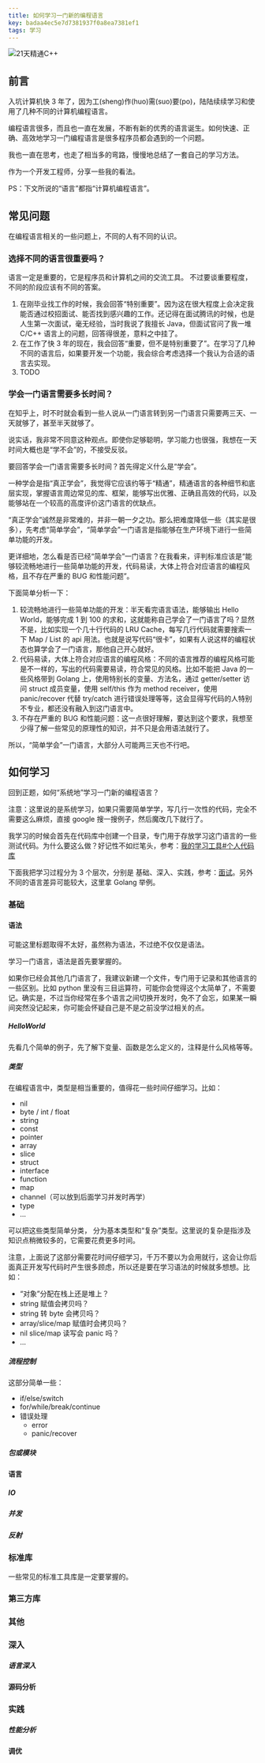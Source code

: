 ```yaml
---
title: 如何学习一门新的编程语言
key: badaa4ec5e7d7381937f0a8ea7381ef1
tags: 学习
---
```

![21天精通C++](https://pic3.zhimg.com/0b5bde8f43845118145e4690993214f6_r.jpg)

<!--more-->

## 前言

入坑计算机快 3 年了，因为工(sheng)作(huo)需(suo)要(po)，陆陆续续学习和使用了几种不同的计算机编程语言。

编程语言很多，而且也一直在发展，不断有新的优秀的语言诞生。如何快速、正确、高效地学习一门编程语言是很多程序员都会遇到的一个问题。

我也一直在思考，也走了相当多的弯路，慢慢地总结了一套自己的学习方法。

作为一个开发工程师，分享一些我的看法。

PS：下文所说的“语言”都指“计算机编程语言”。

## 常见问题

在编程语言相关的一些问题上，不同的人有不同的认识。

### 选择不同的语言很重要吗？

语言一定是重要的，它是程序员和计算机之间的交流工具。
不过要谈重要程度，不同的阶段应该有不同的答案。

1. 在刚毕业找工作的时候，我会回答“特别重要”。因为这在很大程度上会决定我能否通过校招面试、能否找到感兴趣的工作。还记得在面试腾讯的时候，也是人生第一次面试，毫无经验，当时我说了我擅长 Java，但面试官问了我一堆 C/C++ 语言上的问题，回答得很差，意料之中挂了。
2. 在工作了快 3 年的现在，我会回答“重要，但不是特别重要了”。在学习了几种不同的语言后，如果要开发一个功能，我会综合考虑选择一个我认为合适的语言去实现。
3. TODO

### 学会一门语言需要多长时间？

在知乎上，时不时就会看到一些人说从一门语言转到另一门语言只需要两三天、一天就够了，甚至半天就够了。

说实话，我非常不同意这种观点。即使你足够聪明，学习能力也很强，我想在一天时间大概也是“学不会”的，不接受反驳。

要回答学会一门语言需要多长时间？首先得定义什么是“学会”。

一种学会是指“真正学会”，我觉得它应该约等于“精通”，精通语言的各种细节和底层实现，掌握语言周边常见的库、框架，能够写出优雅、正确且高效的代码，以及能够站在一个较高的高度评价这门语言的优缺点。

“真正学会”诚然是非常难的，并非一朝一夕之功。那么把难度降低一些（其实是很多），先考虑“简单学会”，“简单学会”一门语言是指能够在生产环境下进行一些简单功能的开发。

更详细地，怎么看是否已经“简单学会”一门语言？在我看来，评判标准应该是“能够较流畅地进行一些简单功能的开发，代码易读，大体上符合对应语言的编程风格，且不存在严重的 BUG 和性能问题”。

下面简单分析一下：

1. 较流畅地进行一些简单功能的开发：半天看完语言语法，能够输出 Hello World，能够完成 1 到 100 的求和，这就能称自己学会了一门语言了吗？显然不是，比如实现一个几十行代码的 LRU Cache，每写几行代码就需要搜索一下 Map / List 的 api 用法。也就是说写代码“很卡”，如果有人说这样的编程状态也算学会了一门语言，那他自己开心就好。
2. 代码易读，大体上符合对应语言的编程风格：不同的语言推荐的编程风格可能是不一样的，写出的代码需要易读，符合常见的风格。比如不能把 Java 的一些风格带到 Golang 上，使用特别长的变量、方法名，通过 getter/setter 访问 struct 成员变量，使用 self/this 作为 method receiver，使用 panic/recover 代替 try/catch 进行错误处理等等，这会显得写代码的人特别不专业，都还没有融入到这门语言中。
3.  不存在严重的 BUG 和性能问题：这一点很好理解，要达到这个要求，我想至少得了解一些常见的原理性的知识，并不只是会用语法就行了。

所以，“简单学会”一门语言，大部分人可能两三天也不行吧。

## 如何学习

回到正题，如何“系统地”学习一门新的编程语言？

注意：这里说的是系统学习，如果只需要简单学学，写几行一次性的代码，完全不需要这么麻烦，直接 google 搜一搜例子，然后魔改几下就行了。

我学习的时候会首先在代码库中创建一个目录，专门用于存放学习这门语言的一些测试代码。为什么要这么做？好记性不如烂笔头，参考：[我的学习工具#个人代码库]([https://hate13.com/2019/09/28/%E6%88%91%E7%9A%84%E5%AD%A6%E4%B9%A0%E5%B7%A5%E5%85%B7.html#%E4%B8%AA%E4%BA%BA%E4%BB%A3%E7%A0%81%E5%BA%93](https://hate13.com/2019/09/28/我的学习工具.html#个人代码库))

下面我把学习过程分为 3 个层次，分别是 基础、深入、实践，参考：[面试](https://hate13.com/2019/10/03/%E9%9D%A2%E8%AF%95.html#%E5%88%86%E5%B1%82)。另外不同的语言差异可能较大，这里拿 Golang 举例。

### 基础

#### 语法

可能这里标题取得不太好，虽然称为语法，不过绝不仅仅是语法。

学习一门语言，语法是首先要掌握的。

如果你已经会其他几门语言了，我建议新建一个文件，专门用于记录和其他语言的一些区别。比如 python 里没有三目运算符，可能你会觉得这个太简单了，不需要记。确实是，不过当你经常在多个语言之间切换开发时，免不了会忘，如果某一瞬间突然没记起来，你可能会怀疑自己是不是之前没学过相关的点。

##### HelloWorld

先看几个简单的例子，先了解下变量、函数是怎么定义的，注释是什么风格等等。

##### 类型

在编程语言中，类型是相当重要的，值得花一些时间仔细学习。比如：

- nil
- byte / int / float
- string
- const
- pointer
- array
- slice
- struct
- interface
- function
- map
- channel（可以放到后面学习并发时再学）
- type
- ...

可以把这些类型简单分类， 分为基本类型和“复杂”类型。这里说的复杂是指涉及知识点稍微较多的，它需要花费更多时间。

注意，上面说了这部分需要花时间仔细学习，千万不要以为会用就行，这会让你后面真正开发写代码时产生很多顾虑，所以还是要在学习语法的时候就多想想。比如：

- “对象”分配在栈上还是堆上？
- string 赋值会拷贝吗？
- string 转 byte 会拷贝吗？
- array/slice/map 赋值时会拷贝吗？
- nil slice/map 读写会 panic 吗？
- ...

##### 流程控制

这部分简单一些：

- if/else/switch
- for/while/break/continue
- 错误处理
  - error
  - panic/recover

##### 包或模块

#### 语言

##### IO

##### 并发

##### 反射

### 标准库

一些常见的标准工具库是一定要掌握的。

### 第三方库

### 其他

### 深入

##### 语言深入

#### 源码分析

### 实践

##### 性能分析

#### 调优